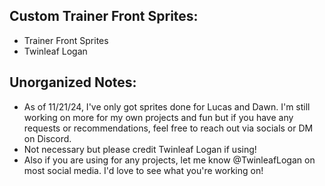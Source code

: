 ## Custom Trainer Front Sprites:
- Trainer Front Sprites
- Twinleaf Logan

## Unorganized Notes:
- As of 11/21/24, I've only got sprites done for Lucas and Dawn. I'm still working on more for my own projects
  and fun but if you have any requests or recommendations, feel free to reach out via socials or DM on Discord.
- Not necessary but please credit Twinleaf Logan if using!
- Also if you are using for any projects, let me know @TwinleafLogan on most social media.
  I'd love to see what you're working on!
